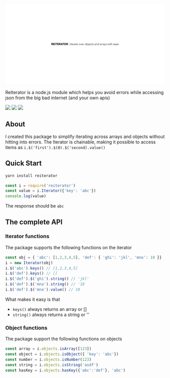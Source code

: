 ![](assets/logo.png)

ReIterator is a node.js module which helps you avoid errors while accessing json from the big bad internet (and your own apis)

![](https://img.shields.io/travis/sudhanshuraheja/reiterator.svg)
![](https://img.shields.io/codecov/c/github/sudhanshuraheja/reiterator/master.svg)
![](https://img.shields.io/github/license/sudhanshuraheja/reiterator.svg)

## About

I created this package to simplify iterating across arrays and objects without hitting into errors. The Iterator is chainable, making it possible to access items as `i.$('first').$(0).$('second).value()`

## Quick Start

```bash
yarn install reiterator
```

```js
const i = require('reiterator')
const value = i.Iterator({'key': 'abc'})
console.log(value)
```

The response should be `abc`

## The complete API

### Iterator functions

The package supports the following functions on the iterator

```js
const obj = { 'abc': [1,2,3,4,5], 'def': { 'ghi': 'jkl', 'mno': 10 }}
i = new Iterator(obj)
i.$('abc').keys() // [1,2,3,4,5]
i.$('def').keys() // []
i.$('def').$('ghi').string() // 'jkl'
i.$('def').$('mno').string() // '10
i.$('def').$('mno').value() // 10
```

What makes it easy is that

- `keys()` always returns an array or []
- `string()` always returns a string or ''

### Object functions

The package support the following functions on objects

```js
const array = i.objects.isArray([123])
const object = i.objects.isObject({ 'key': 'abc'})
const number = i.objects.isNumber(123)
const string = i.objects.isString('asdf')
const hasKey = i.objects.hasKey({'abc':'def'}, 'abc')
```